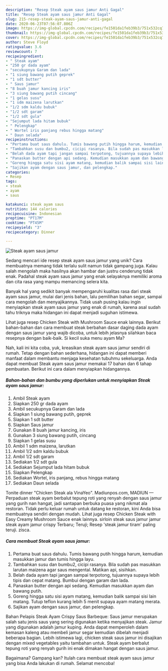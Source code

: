 ```yaml
---
description: "Resep Steak ayam saus jamur Anti Gagal"
title: "Resep Steak ayam saus jamur Anti Gagal"
slug: 215-resep-steak-ayam-saus-jamur-anti-gagal
date: 2020-06-23T07:56:07.806Z
image: https://img-global.cpcdn.com/recipes/fe1501da1feb39b3/751x532cq70/steak-ayam-saus-jamur-foto-resep-utama.jpg
thumbnail: https://img-global.cpcdn.com/recipes/fe1501da1feb39b3/751x532cq70/steak-ayam-saus-jamur-foto-resep-utama.jpg
cover: https://img-global.cpcdn.com/recipes/fe1501da1feb39b3/751x532cq70/steak-ayam-saus-jamur-foto-resep-utama.jpg
author: Steve Floyd
ratingvalue: 3.6
reviewcount: 7
recipeingredient:
- " Steak ayam"
- "250 gr dada ayam"
- "secukupnya Garam dan lada"
- "1 siung bawang putih geprek"
- "1 sdt butter"
- " Saus jamur"
- "8 buah jamur kancing iris"
- "3 siung bawang putih cincang"
- "1 gelas susu"
- "1 sdm maizena larutkan"
- "1/2 sdm kaldu bubuk"
- "1/2 sdt garam"
- "1/2 sdt gula"
- "Sejumput lada hitam bubuk"
- " Pelengkap"
- " Wortel iris panjang rebus hingga matang"
- " Daun selada"
recipeinstructions:
- "Pertama buat saus dahulu. Tumis bawang putih hingga harum, kemudian masukkan jamur dan tumis hingga layu."
- "Tambahkan susu dan bumbu2, cicipi rasanya. Bila sudah pas masukkan larutan maizena agar saus mengental. Matikan api, sisihkan."
- "Belah dada ayam tapi jangan sampai terpotong, tujuannya supaya lebih tipis dan cepat matang. Bumbui dengan garam dan lada."
- "Panaskan butter dengan api sedang. Kemudian masukkan ayam dan bawang putih."
- "Goreng hingga satu sisi ayam matang, kemudian balik sampai sisi lain matang. Tutup teflon kurang lebih 5 menit supaya ayam matang merata."
- "Sajikan ayam dengan saus jamur, dan pelengkap."
categories:
- Resep
tags:
- steak
- ayam
- saus

katakunci: steak ayam saus 
nutrition: 144 calories
recipecuisine: Indonesian
preptime: "PT17M"
cooktime: "PT45M"
recipeyield: "3"
recipecategory: Dinner

---
```



![Steak ayam saus jamur](https://img-global.cpcdn.com/recipes/fe1501da1feb39b3/751x532cq70/steak-ayam-saus-jamur-foto-resep-utama.jpg)

Sedang mencari ide resep steak ayam saus jamur yang unik? Cara membuatnya memang tidak terlalu sulit namun tidak gampang juga. Kalau salah mengolah maka hasilnya akan hambar dan justru cenderung tidak enak. Padahal steak ayam saus jamur yang enak selayaknya memiliki aroma dan cita rasa yang mampu memancing selera kita.

Banyak hal yang sedikit banyak mempengaruhi kualitas rasa dari steak ayam saus jamur, mulai dari jenis bahan, lalu pemilihan bahan segar, sampai cara mengolah dan menyajikannya. Tidak usah pusing kalau ingin menyiapkan steak ayam saus jamur yang enak di rumah, karena asal sudah tahu triknya maka hidangan ini dapat menjadi suguhan istimewa.

Lihat juga resep Chicken Steak with Mushroom Sauce enak lainnya. Berikut bahan-bahan dan cara membuat steak berbahan dasar daging dada ayam dengan saus jamur yang wajib dicoba, untuk lebih jelasnya silahkan baca resepnya dengan baik-baik. Si kecil suka menu ayam Ma?


Nah, kali ini kita coba, yuk, kreasikan steak ayam saus jamur sendiri di rumah. Tetap dengan bahan sederhana, hidangan ini dapat memberi manfaat dalam membantu menjaga kesehatan tubuhmu sekeluarga. Anda dapat membuat Steak ayam saus jamur memakai 17 bahan dan 6 tahap pembuatan. Berikut ini cara dalam menyiapkan hidangannya.

<!--inarticleads1-->

##### Bahan-bahan dan bumbu yang diperlukan untuk menyiapkan Steak ayam saus jamur:

1. Ambil  Steak ayam
1. Siapkan 250 gr dada ayam
1. Ambil secukupnya Garam dan lada
1. Siapkan 1 siung bawang putih, geprek
1. Siapkan 1 sdt butter
1. Siapkan  Saus jamur
1. Gunakan 8 buah jamur kancing, iris
1. Gunakan 3 siung bawang putih, cincang
1. Siapkan 1 gelas susu
1. Ambil 1 sdm maizena, larutkan
1. Ambil 1/2 sdm kaldu bubuk
1. Ambil 1/2 sdt garam
1. Sediakan 1/2 sdt gula
1. Sediakan Sejumput lada hitam bubuk
1. Siapkan  Pelengkap
1. Sediakan  Wortel, iris panjang, rebus hingga matang
1. Sediakan  Daun selada


Tonite dinner &#34;Chicken Steak ala VinaYeo&#34;. Madiunpos.com, MADIUN — Perpaduan steak ayam berbalut tepung roti yang renyah dengan saus jamur yang gurih nan hangat, jadi santapan berbuka puasa yang nikmat ala restoran. Tidak perlu keluar rumah untuk datang ke restoran, kini Anda bisa membuatnya sendiri dengan mudah. Lihat juga resep Chicken Steak with Easy Creamy Mushroom Sauce enak lainnya. sirloin steak saus jamur jamur steak ayam jamur crispy Terbaru; Teruji; Resep &#39;steak jamur tiram&#39; paling teruji. zisca. 

<!--inarticleads2-->

##### Cara membuat Steak ayam saus jamur:

1. Pertama buat saus dahulu. Tumis bawang putih hingga harum, kemudian masukkan jamur dan tumis hingga layu.
1. Tambahkan susu dan bumbu2, cicipi rasanya. Bila sudah pas masukkan larutan maizena agar saus mengental. Matikan api, sisihkan.
1. Belah dada ayam tapi jangan sampai terpotong, tujuannya supaya lebih tipis dan cepat matang. Bumbui dengan garam dan lada.
1. Panaskan butter dengan api sedang. Kemudian masukkan ayam dan bawang putih.
1. Goreng hingga satu sisi ayam matang, kemudian balik sampai sisi lain matang. Tutup teflon kurang lebih 5 menit supaya ayam matang merata.
1. Sajikan ayam dengan saus jamur, dan pelengkap.


Bahan Pelapis Steak Ayam Crispy Saus Barbeque: Saus jamur merupakan salah satu jenis saus yang sering digunakan ketika menyajikan steak. Jamur yang digunakan adalah jamur kuping. Anda dapat memperoleh dalam kemasan kaleng atau membeli jamur segar kemudian dibelah menjadi beberapa bagian. Lebih istimewa lagi, chicken steak saus jamur ini disajikan dengan mixed vegetables yaitu tambahan untuk. Steak ayam berbalut tepung roti yang renyah gurih ini enak dimakan hangat dengan saus jamur. 

Bagaimana? Gampang kan? Itulah cara membuat steak ayam saus jamur yang bisa Anda lakukan di rumah. Selamat mencoba!
